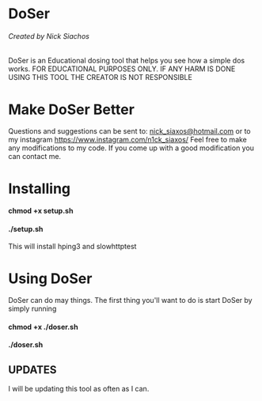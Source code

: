 # DoSer
######             Created by Nick Siachos
DoSer is an Educational dosing tool that helps you see how a simple dos works.
FOR EDUCATIONAL PURPOSES ONLY. IF ANY HARM IS DONE USING THIS TOOL THE CREATOR IS NOT RESPONSIBLE

# Make DoSer Better

Questions and suggestions can be sent to: nick_siaxos@hotmail.com or to my instagram https://www.instagram.com/n1ck_siaxos/
Feel free to make any modifications to my code. If you come up with a good modification you can contact me.

# Installing

#### chmod +x setup.sh
#### ./setup.sh
This will install hping3 and slowhttptest

# Using DoSer

DoSer can do may things. The first thing you'll want to do is start DoSer by simply running 
#### chmod +x ./doser.sh
#### ./doser.sh

## UPDATES
I will be updating this tool as often as I can.
